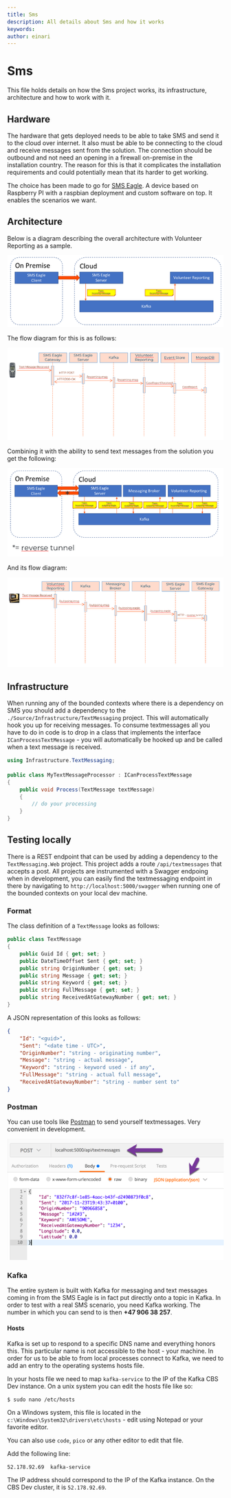 ```yaml
---
title: Sms
description: All details about Sms and how it works
keywords: 
author: einari
---
```

# Sms

This file holds details on how the Sms project works, its infrastructure, architecture and how to work with it.

## Hardware

The hardware that gets deployed needs to be able to take SMS and send it to the cloud over internet.
It also must be able to be connecting to the cloud and receive messages sent from the solution.
The connection should be outbound and not need an opening in a firewall on-premise in the installation country.
The reason for this is that it complicates the installation requirements and could potentially mean that its
harder to get working.

The choice has been made to go for [SMS Eagle](https://www.smseagle.eu/). A device based on Raspberry PI with
a raspbian deployment and custom software on top. It enables the scenarios we want.


## Architecture

Below is a diagram describing the overall architecture with Volunteer Reporting as a sample.

![](./Architecture_Incoming.png)

The flow diagram for this is as follows:

![](./Flow_Incoming.png)

Combining it with the ability to send text messages from the solution you get the following:

![](./Architecture_Duplex.png)

And its flow diagram:

![](./Flow_Duplex.png)

## Infrastructure

When running any of the bounded contexts where there is a dependency on SMS you should add a dependency to the
`./Source/Infrastructure/TextMessaging` project. This will automatically hook you up for receiving messages.
To consume textmessages all you have to do in code is to drop in a class that implements the interface
`ICanProcessTextMessage` - you will automatically be hooked up and be called when a text message is received.

```csharp
using Infrastructure.TextMessaging;

public class MyTextMessageProcessor : ICanProcessTextMessage
{
    public void Process(TextMessage textMessage)
    {
        // do your processing
    }
}
```

## Testing locally

There is a REST endpoint that can be used by adding a dependency to the `TextMessaging.Web` project.
This project adds a route `/api/textmessages` that accepts a post.
All projects are instrumented with a Swagger endpoing when in development, you can easily find the
textmessaging endpoint in there by navigating to `http://localhost:5000/swagger` when running one
of the bounded contexts on your local dev machine.

### Format

The class definition of a `TextMessage` looks as follows:

```csharp
public class TextMessage
{
    public Guid Id { get; set; }
    public DateTimeOffset Sent { get; set; }
    public string OriginNumber { get; set; }
    public string Message { get; set; }
    public string Keyword { get; set; }
    public string FullMessage { get; set; }
    public string ReceivedAtGatewayNumber { get; set; }
}
```

A JSON representation of this looks as follows:

```json
{
    "Id": "<guid>",
    "Sent": "<date time - UTC>",
    "OriginNumber": "string - originating number",
    "Message": "string - actual message",
    "Keyword": "string - keyword used - if any",
    "FullMessage": "string - actual full message",
    "ReceivedAtGatewayNumber": "string - number sent to"
}
```

### Postman

You can use tools like [Postman](https://www.getpostman.com/) to send yourself textmessages.
Very convenient in development.

![](./Postman_Sample.png)

### Kafka

The entire system is built with Kafka for messaging and text messages coming in from the SMS Eagle is in fact put
directly onto a topic in Kafka. In order to test with a real SMS scenario, you need Kafka working. 
The number in which you can send to is then **+47 906 38 257**.

#### Hosts

Kafka is set up to respond to a specific DNS name and everything honors this. This particular name is not
accessible to the host - your machine. In order for us to be able to from local processes connect to Kafka,
we need to add an entry to the operating systems hosts file.

In your hosts file we need to map `kafka-service` to the IP of the Kafka CBS Dev instance.
On a unix system you can edit the hosts file like so:

```shell
$ sudo nano /etc/hosts
```

On a Windows system, this file is located in the `c:\Windows\System32\drivers\etc\hosts` - edit using Notepad or your favorite editor.

You can also use `code`, `pico` or any other editor to edit that file.

Add the following line:

```
52.178.92.69  kafka-service
```

The IP address should correspond to the IP of the Kafka instance. On the CBS Dev cluster, it is `52.178.92.69`.
